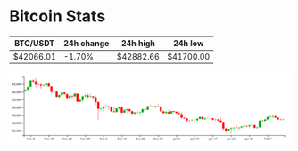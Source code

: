 # Bitcoin Stats

BTC/USDT|24h change|24h high|24h low|
|---|---|---|---|
|$42066.01|-1.70%|$42882.66|$41700.00|

<img src="./chart.svg">
